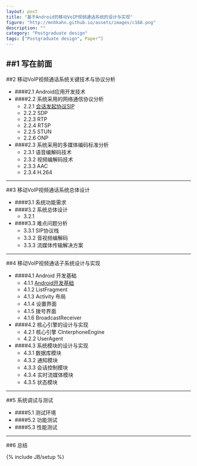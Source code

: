 ```yaml
---
layout: post
title: "基于Android的移动VoIP视频通话系统的设计与实现"
figure: "http://mnhkahn.github.io/assets/images/c168.png"
description: ""
category: "Postgraduate design"
tags: ["Postgraduate design", Paper"]
---
```


##1 写在前面
---
##2 移动VoIP视频通话系统关键技术与协议分析
+ ####2.1 Android应用开发技术
+ ####2.2 系统采用的网络通信协议分析
    + 2.2.1 [会话发起协议SIP](http://mnhkahn.github.io/postgraduate%20design/2014/03/05/sip/)
    + 2.2.2 SDP
    + 2.2.3 RTP
    + 2.2.4 RTSP
    + 2.2.5 STUN
    + 2.2.6 ONP
+ ####2.3 系统采用的多媒体编码标准分析
    + 2.3.1 语音编解码技术
    + 2.3.2 视频编解码技术
    + 2.3.3 AAC
    + 2.3.4 H.264
---
##3 移动VoIP视频通话系统总体设计
+ ####3.1 系统功能需求
+ ####3.2 系统总体设计
    + 3.2.1 
+ ####3.3 难点问题分析
    + 3.3.1 SIP协议栈
    + 3.3.2 音视频编解码
    + 3.3.3 流媒体传输解决方案
---
##4 移动VoIP视频通话子系统设计与实现
+ ####4.1 Android 开发基础
    + 4.1.1 [Android开发基础](http://mnhkahn.github.io/postgraduate%20design/2014/02/05/android_quickstart/)
    + 4.1.2 ListFragment
    + 4.1.3 Activity 布局
    + 4.1.4 设置界面
    + 4.1.5 拨号界面
    + 4.1.6 BroadcastReceiver
+ ####4.2 核心引擎的设计与实现
    + 4.2.1 核心引擎 CInterphoneEngine
    + 4.2.2 UserAgent
+ ####4.3 系统模块的设计与实现
    + 4.3.1 数据库模块
    + 4.3.2 通知模块
    + 4.3.3 会话控制模块
    + 4.3.4 实时流媒体模块
    + 4.3.5 状态模块
---
##5 系统调试与测试
+ ####5.1 测试环境
+ ####5.2 功能测试
+ ####5.3 性能测试
---
##6 总结

{% include JB/setup %}